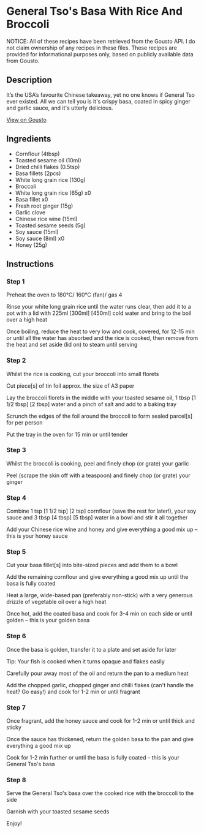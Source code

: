 # General Tso's Basa With Rice And Broccoli 

NOTICE: All of these recipes have been retrieved from the Gousto API. I do not claim ownership of any recipes in these files. These recipes are provided for informational purposes only, based on publicly available data from Gousto.

## Description

It’s the USA’s favourite Chinese takeaway, yet no one knows if General Tso ever existed. All we can tell you is it's crispy basa, coated in spicy ginger and garlic sauce, and it's utterly delicious.

[View on Gousto](https://www.gousto.co.uk/recipes/cookbook/general-tsos-basa-with-rice-and-broccoli)

## Ingredients

- Cornflour (4tbsp)
- Toasted sesame oil (10ml)
- Dried chilli flakes (0.5tsp)
- Basa fillets (2pcs)
- White long grain rice (130g)
- Broccoli
- White long grain rice (65g) x0
- Basa fillet x0
- Fresh root ginger (15g)
- Garlic clove
- Chinese rice wine (15ml)
- Toasted sesame seeds (5g)
- Soy sauce (15ml)
- Soy sauce (8ml) x0
- Honey (25g)

## Instructions


### Step 1

Preheat the oven to 180°C/ 160°C (fan)/ gas 4

Rinse your white long grain rice until the water runs clear, then add it to a pot with a lid with 225ml<span class="text-purple"> [300ml] </span><span class="text-danger">[450ml]</span> cold water and bring to the boil over a high heat

Once boiling, reduce the heat to very low and cook, covered, for 12-15 min or until all the water has absorbed and the rice is cooked, then remove from the heat and set aside (lid on) to steam until serving


### Step 2

Whilst the rice is cooking, cut your broccoli into small florets

Cut piece[s] of tin foil approx. the size of A3 paper

Lay the broccoli florets in the middle with your toasted sesame oil, 1 tbsp<span class="text-purple"><span class="text-danger"> [1 1/2 tbsp] </span>[2 tbsp] </span>water and a pinch of salt and add to a baking tray

Scrunch the edges of the foil around the broccoli to form sealed parcel[s] for per person

Put the tray in the oven for 15 min or until tender


### Step 3

Whilst the broccoli is cooking, peel and finely chop (or grate) your garlic

Peel (scrape the skin off with a teaspoon) and finely chop (or grate) your ginger


### Step 4

Combine 1 tsp <span class="text-purple">[1 1/2 tsp] </span><span class="text-danger">[2 tsp]</span> cornflour (save the rest for later!), your soy sauce and 3 tbsp <span class="text-purple">[4 tbsp] </span><span class="text-danger">[5 tbsp]</span> water in a bowl and stir it all together

Add your Chinese rice wine and honey and give everything a good mix up – this is your honey sauce


### Step 5

Cut your basa fillet[s] into bite-sized pieces and add them to a bowl

Add the remaining cornflour and give everything a good mix up until the basa is fully coated

Heat a large, wide-based pan (preferably non-stick) with a very generous drizzle of vegetable oil over a high heat

Once hot, add the coated basa and cook for 3-4<span class="text-danger"> </span>min on each side or until golden – this is your golden basa


### Step 6

Once the basa is golden, transfer it to a plate and set aside for later

Tip: Your fish is cooked when it turns opaque and flakes easily

Carefully pour away most of the oil and return the pan to a medium heat

Add the chopped garlic, chopped ginger and chilli flakes (can't handle the heat? Go easy!) and cook for 1-2 min or until fragrant


### Step 7

Once fragrant, add the honey sauce and cook for 1-2 min or until thick and sticky

Once the sauce has thickened, return the golden basa to the pan and give everything a good mix up

Cook for 1-2 min further or until the basa is fully coated – this is your General Tso's basa

### Step 8

Serve the General Tso's basa over the cooked rice with the broccoli to the side

Garnish with your toasted sesame seeds

Enjoy!

